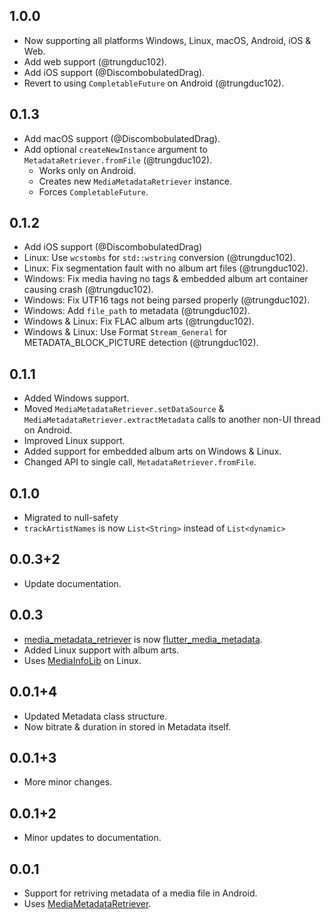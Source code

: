 ## 1.0.0

- Now supporting all platforms Windows, Linux, macOS, Android, iOS & Web.
- Add web support (@trungduc102).
- Add iOS support (@DiscombobulatedDrag).
- Revert to using `CompletableFuture` on Android (@trungduc102).

## 0.1.3

- Add macOS support (@DiscombobulatedDrag).
- Add optional `createNewInstance` argument to `MetadataRetriever.fromFile` (@trungduc102).
  - Works only on Android.
  - Creates new `MediaMetadataRetriever` instance.
  - Forces `CompletableFuture`.

## 0.1.2

- Add iOS support (@DiscombobulatedDrag)
- Linux: Use `wcstombs` for `std::wstring` conversion (@trungduc102).
- Linux: Fix segmentation fault with no album art files (@trungduc102).
- Windows: Fix media having no tags & embedded album art container causing crash (@trungduc102).
- Windows: Fix UTF16 tags not being parsed properly (@trungduc102).
- Windows: Add `file_path` to metadata (@trungduc102).
- Windows & Linux: Fix FLAC album arts (@trungduc102).
- Windows & Linux: Use Format `Stream_General` for METADATA_BLOCK_PICTURE detection (@trungduc102).

## 0.1.1

- Added Windows support.
- Moved `MediaMetadataRetriever.setDataSource` & `MediaMetadataRetriever.extractMetadata` calls to another non-UI thread on Android.
- Improved Linux support.
- Added support for embedded album arts on Windows & Linux.
- Changed API to single call, `MetadataRetriever.fromFile`.

## 0.1.0

- Migrated to null-safety
- `trackArtistNames` is now `List<String>` instead of `List<dynamic>`

## 0.0.3+2

- Update documentation.

## 0.0.3

- [media_metadata_retriever](https://github.com/trungduc102/flutter_media_metadata) is now [flutter_media_metadata](https://github.com/trungduc102/media_metadata_retriever).
- Added Linux support with album arts.
- Uses [MediaInfoLib](https://github.com/MediaArea/MediaInfoLib) on Linux.

## 0.0.1+4

- Updated Metadata class structure.
- Now bitrate & duration in stored in Metadata itself.

## 0.0.1+3

- More minor changes.

## 0.0.1+2

- Minor updates to documentation.

## 0.0.1

- Support for retriving metadata of a media file in Android.
- Uses [MediaMetadataRetriever](https://developer.android.com/reference/android/media/MediaMetadataRetriever).
